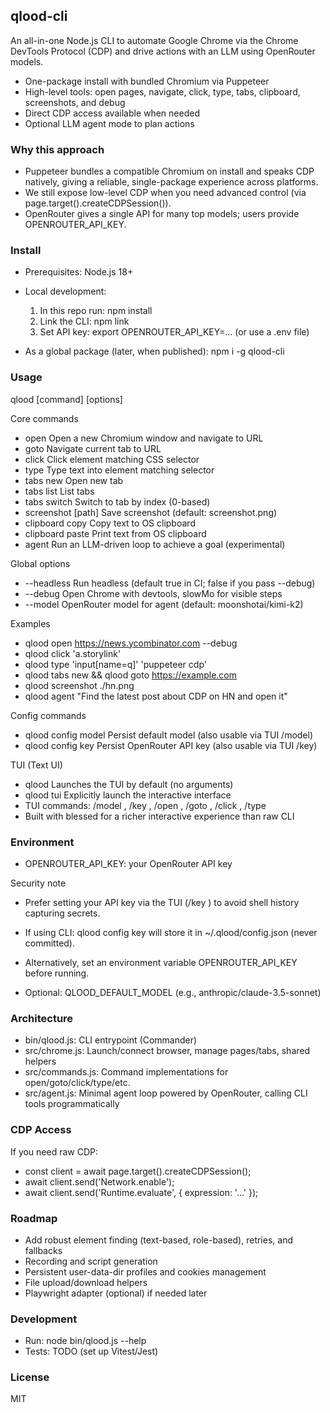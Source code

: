 ## qlood-cli

An all-in-one Node.js CLI to automate Google Chrome via the Chrome DevTools Protocol (CDP) and drive actions with an LLM using OpenRouter models.

- One-package install with bundled Chromium via Puppeteer
- High-level tools: open pages, navigate, click, type, tabs, clipboard, screenshots, and debug
- Direct CDP access available when needed
- Optional LLM agent mode to plan actions

### Why this approach
- Puppeteer bundles a compatible Chromium on install and speaks CDP natively, giving a reliable, single-package experience across platforms.
- We still expose low-level CDP when you need advanced control (via page.target().createCDPSession()).
- OpenRouter gives a single API for many top models; users provide OPENROUTER_API_KEY.

### Install
- Prerequisites: Node.js 18+
- Local development:
  1) In this repo run: npm install
  2) Link the CLI: npm link
  3) Set API key: export OPENROUTER_API_KEY=... (or use a .env file)

- As a global package (later, when published):
  npm i -g qlood-cli

### Usage
qlood [command] [options]

Core commands
- open <url>                         Open a new Chromium window and navigate to URL
- goto <url>                         Navigate current tab to URL
- click <selector>                   Click element matching CSS selector
- type <selector> <text>             Type text into element matching selector
- tabs new                           Open new tab
- tabs list                          List tabs
- tabs switch <index>                Switch to tab by index (0-based)
- screenshot [path]                  Save screenshot (default: screenshot.png)
- clipboard copy <text>              Copy text to OS clipboard
- clipboard paste                    Print text from OS clipboard
- agent <goal>                       Run an LLM-driven loop to achieve a goal (experimental)

Global options
- --headless                         Run headless (default true in CI; false if you pass --debug)
- --debug                            Open Chrome with devtools, slowMo for visible steps
- --model <id>                       OpenRouter model for agent (default: moonshotai/kimi-k2)

Examples
- qlood open https://news.ycombinator.com --debug
- qlood click 'a.storylink'
- qlood type 'input[name=q]' 'puppeteer cdp'
- qlood tabs new && qlood goto https://example.com
- qlood screenshot ./hn.png
- qlood agent "Find the latest post about CDP on HN and open it"

Config commands
- qlood config model <id>            Persist default model (also usable via TUI /model)
- qlood config key <apiKey>          Persist OpenRouter API key (also usable via TUI /key)

TUI (Text UI)
- qlood                              Launches the TUI by default (no arguments)
- qlood tui                          Explicitly launch the interactive interface
- TUI commands: /model <id>, /key <apiKey>, /open <url>, /goto <url>, /click <selector>, /type <selector> <text>
- Built with blessed for a richer interactive experience than raw CLI

### Environment
- OPENROUTER_API_KEY: your OpenRouter API key

Security note
- Prefer setting your API key via the TUI (/key <apiKey>) to avoid shell history capturing secrets.
- If using CLI: qlood config key <apiKey> will store it in ~/.qlood/config.json (never committed).
- Alternatively, set an environment variable OPENROUTER_API_KEY before running.

- Optional: QLOOD_DEFAULT_MODEL (e.g., anthropic/claude-3.5-sonnet)

### Architecture
- bin/qlood.js: CLI entrypoint (Commander)
- src/chrome.js: Launch/connect browser, manage pages/tabs, shared helpers
- src/commands.js: Command implementations for open/goto/click/type/etc.
- src/agent.js: Minimal agent loop powered by OpenRouter, calling CLI tools programmatically

### CDP Access
If you need raw CDP:
- const client = await page.target().createCDPSession();
- await client.send('Network.enable');
- await client.send('Runtime.evaluate', { expression: '...' });

### Roadmap
- Add robust element finding (text-based, role-based), retries, and fallbacks
- Recording and script generation
- Persistent user-data-dir profiles and cookies management
- File upload/download helpers
- Playwright adapter (optional) if needed later

### Development
- Run: node bin/qlood.js --help
- Tests: TODO (set up Vitest/Jest)

### License
MIT

